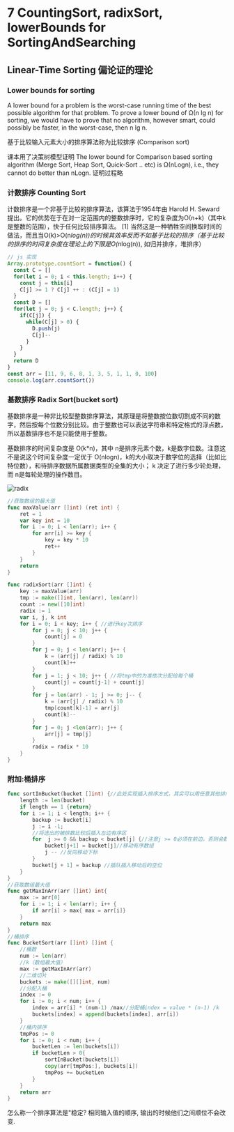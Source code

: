 # 7 CountingSort, radixSort, lowerBounds for SortingAndSearching

## Linear-Time Sorting 偏论证的理论

### Lower bounds for sorting

A lower bound for a problem is the worst-case running time of the best possible algorithm for that problem. To prove a lower bound of Ω(n lg n) for sorting, we would have to prove that no algorithm, however smart, could possibly be faster, in the worst-case, then n lg n.

基于比较输入元素大小的排序算法称为比较排序 (Comparison sort)

课本用了决策树模型证明 The lower bound for Comparison based sorting algorithm (Merge Sort, Heap Sort, Quick-Sort .. etc) is Ω(nLogn), i.e., they cannot do better than nLogn. 
证明过程略

### 计数排序 Counting Sort

计数排序是一个非基于比较的排序算法，该算法于1954年由 Harold H. Seward 提出。它的优势在于在对一定范围内的整数排序时，它的复杂度为Ο(n+k)（其中k是整数的范围），快于任何比较排序算法。 [1]  当然这是一种牺牲空间换取时间的做法，而且当O(k)>O(n*log(n))的时候其效率反而不如基于比较的排序（基于比较的排序的时间复杂度在理论上的下限是O(n*log(n)), 如归并排序，堆排序）

~~~javascript
// js 实现
Array.prototype.countSort = function() {
  const C = []
  for(let i = 0; i < this.length; i++) {
    const j = this[i]
    C[j] >= 1 ? C[j] ++ : (C[j] = 1)
  }
  const D = []
  for(let j = 0; j < C.length; j++) {
    if(C[j]) {
      while(C[j] > 0) {
        D.push(j)
        C[j]--
      }
    }
  }
  return D
}
const arr = [11, 9, 6, 8, 1, 3, 5, 1, 1, 0, 100]
console.log(arr.countSort())
~~~

### 基数排序 Radix Sort(bucket sort)

基数排序是一种非比较型整数排序算法，其原理是将整数按位数切割成不同的数字，然后按每个位数分别比较。由于整数也可以表达字符串和特定格式的浮点数，所以基数排序也不是只能使用于整数。

基数排序的时间复杂度是 O(k*n)，其中 n是排序元素个数，k是数字位数。注意这不是说这个时间复杂度一定优于 O(nlogn)，k的大小取决于数字位的选择（比如比特位数），和待排序数据所属数据类型的全集的大小； k 决定了进行多少轮处理，而 n是每轮处理的操作数目。

![radix](~@assets/50/radix.png)

~~~go
//获取数组的最大值
func maxValue(arr []int) (ret int) {
    ret = 1 
    var key int = 10
    for i := 0; i < len(arr); i++ {
        for arr[i] >= key {
            key = key * 10
            ret++
        }
    }
    return
}

func radixSort(arr []int) {
    key := maxValue(arr)
    tmp := make([]int, len(arr), len(arr))
    count := new([10]int)
    radix := 1
    var i, j, k int
    for i = 0; i < key; i++ { //进行key次排序
        for j = 0; j < 10; j++ {
            count[j] = 0
        }
        for j = 0; j < len(arr); j++ {
            k = (arr[j] / radix) % 10
            count[k]++
        }
        for j = 1; j < 10; j++ { //将tmp中的为准依次分配给每个桶
            count[j] = count[j-1] + count[j]
        }
        for j = len(arr) - 1; j >= 0; j-- {
            k = (arr[j] / radix) % 10
            tmp[count[k]-1] = arr[j]
            count[k]--
        }
        for j = 0; j <len(arr); j++ {
            arr[j] = tmp[j]
        }
        radix = radix * 10
    }
}
~~~

### 附加:桶排序
~~~go
func sortInBucket(bucket []int) {//此处实现插入排序方式，其实可以用任意其他排序方式
    length := len(bucket)
    if length == 1 {return}
    for i := 1; i < length; i++ {
        backup := bucket[i]
        j := i -1;
        //将选出的被排数比较后插入左边有序区
        for  j >= 0 && backup < bucket[j] {//注意j >= 0必须在前边，否则会数组越界
            bucket[j+1] = bucket[j]//移动有序数组
            j -- //反向移动下标
        }
        bucket[j + 1] = backup //插队插入移动后的空位
    }
}
//获取数组最大值
func getMaxInArr(arr []int) int{
    max := arr[0]
    for i := 1; i < len(arr); i++ {
        if arr[i] > max{ max = arr[i]}
    }
    return max
}
//桶排序
func BucketSort(arr []int) []int {
    //桶数
    num := len(arr)
    //k（数组最大值）
    max := getMaxInArr(arr)
    //二维切片
    buckets := make([][]int, num)
    //分配入桶
    index := 0
    for i := 0; i < num; i++ {
        index = arr[i] * (num-1) /max//分配桶index = value * (n-1) /k
        buckets[index] = append(buckets[index], arr[i])
    }
    //桶内排序
    tmpPos := 0
    for i := 0; i < num; i++ {
        bucketLen := len(buckets[i])
        if bucketLen > 0{
            sortInBucket(buckets[i])
            copy(arr[tmpPos:], buckets[i])
            tmpPos += bucketLen
        }
    }
    return arr
}
~~~

怎么称一个排序算法是"稳定?
相同输入值的顺序, 输出的时候他们之间顺位不会改变.
